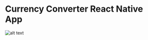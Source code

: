 # Currency Converter React Native App
![alt text](https://github.com/ekas/react-apps/blob/master/CurrencyConverter-react-native/Screenshots/home_screen.png)
